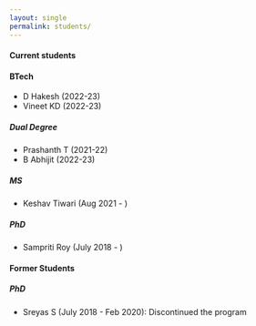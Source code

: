 ```yaml
---
layout: single
permalink: students/
---
```


#### Current students

#### BTech
- D Hakesh (2022-23)
- Vineet KD (2022-23)

##### Dual Degree
- Prashanth T (2021-22)
- B Abhijit (2022-23)

##### MS
- Keshav Tiwari (Aug 2021 - )

##### PhD
- Sampriti Roy (July 2018 - )

#### Former Students

##### PhD
- Sreyas S (July 2018 - Feb 2020): Discontinued the program
